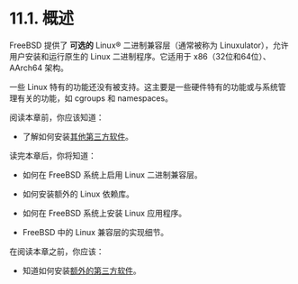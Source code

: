 # 11.1. 概述

 FreeBSD 提供了 **可选的** Linux® 二进制兼容层（通常被称为 Linuxulator），允许用户安装和运行原生的 Linux 二进制程序。它适用于 x86（32位和64位）、AArch64 架构。
 
 一些 Linux 特有的功能还没有被支持。这主要是一些硬件特有的功能或与系统管理有关的功能，如 cgroups 和 namespaces。

阅读本章前，你应该知道：

- 了解如何安装[其他第三方软件](https://docs.freebsd.org/en/books/handbook/ports/#ports)。

读完本章后，你将知道：

- 如何在 FreeBSD 系统上启用 Linux 二进制兼容层。

- 如何安装额外的 Linux 依赖库。

- 如何在 FreeBSD 系统上安装 Linux 应用程序。

- FreeBSD 中的 Linux 兼容层的实现细节。

在阅读本章之前，你应该：

- 知道如何安装[额外的第三方软件](https://docs.freebsd.org/en/books/handbook/ports/index.html#ports)。
